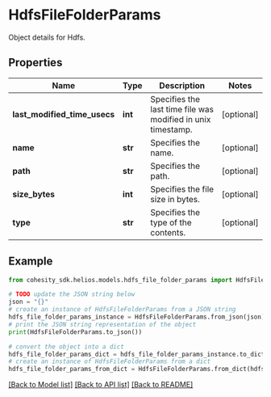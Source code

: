 # HdfsFileFolderParams

Object details for Hdfs.

## Properties

Name | Type | Description | Notes
------------ | ------------- | ------------- | -------------
**last_modified_time_usecs** | **int** | Specifies the last time file was modified in unix timestamp. | [optional] 
**name** | **str** | Specifies the name. | [optional] 
**path** | **str** | Specifies the path. | [optional] 
**size_bytes** | **int** | Specifies the file size in bytes. | [optional] 
**type** | **str** | Specifies the type of the contents. | [optional] 

## Example

```python
from cohesity_sdk.helios.models.hdfs_file_folder_params import HdfsFileFolderParams

# TODO update the JSON string below
json = "{}"
# create an instance of HdfsFileFolderParams from a JSON string
hdfs_file_folder_params_instance = HdfsFileFolderParams.from_json(json)
# print the JSON string representation of the object
print(HdfsFileFolderParams.to_json())

# convert the object into a dict
hdfs_file_folder_params_dict = hdfs_file_folder_params_instance.to_dict()
# create an instance of HdfsFileFolderParams from a dict
hdfs_file_folder_params_from_dict = HdfsFileFolderParams.from_dict(hdfs_file_folder_params_dict)
```
[[Back to Model list]](../README.md#documentation-for-models) [[Back to API list]](../README.md#documentation-for-api-endpoints) [[Back to README]](../README.md)


